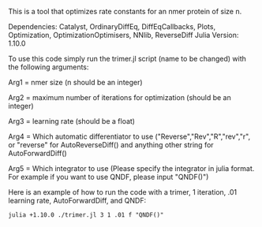 This is a tool that optimizes rate constants for an nmer protein of size n.

Dependencies: Catalyst, OrdinaryDiffEq, DiffEqCallbacks, Plots, Optimization, OptimizationOptimisers, NNlib, ReverseDiff
Julia Version: 1.10.0

To use this code simply run the trimer.jl script (name to be changed) with the following arguments:
  
  Arg1 = nmer size (n should be an integer)
  
  Arg2 = maximum number of iterations for optimization (should be an integer)
  
  Arg3 = learning rate (should be a float)
  
  Arg4 = Which automatic differentiator to use ("Reverse","Rev","R","rev","r", or "reverse" for AutoReverseDiff() and anything other string for AutoForwardDiff()
  
  Arg5 = Which integrator to use (Please specify the integrator in julia format. For example if you want to use QNDF, please input "QNDF()")

Here is an example of how to run the code with a trimer, 1 iteration, .01 learning rate, AutoForwardDiff, and QNDF:
```
julia +1.10.0 ./trimer.jl 3 1 .01 f "QNDF()"
```
